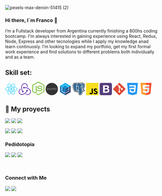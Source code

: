 ![pexels-max-deroin-51415 (2)](https://user-images.githubusercontent.com/58791994/124398821-a08d8380-dccc-11eb-990f-c45f929547b8.jpg)

### Hi there, I´m Franco 👋

I’m a Fullstack developer from Argentina currently finishing a 800hs coding bootcamp. I'm always interested in gaining experience using React, Redux, Node, Express and other tecnologies while I apply my knowledge anad learn continuosly. I’m looking to expand my portfolio, get my first formal work experience and find solutions to different problems both individually and as a team.


## Skill set:

<p align="left">
<img src="./assets/react.svg" height="auto" width="40">

<img src="./assets/redux.svg" height="auto" width="40">

<img src="./assets/nodejs.svg" height="auto" width="40">

<img src="./assets/Frame_1.svg" height="auto" width="40">

<img src="./assets/sequelizejs.svg" height="auto" width="40">

<img src="./assets/postgresql.svg" height="auto" width="40">

<img src="./assets/javascript.svg" height="auto" width="40">

<img src="./assets/bootstrap.svg" height="auto" width="40">

<img src="./assets/git.svg" height="auto" width="40">

<img src="./assets/css-3.svg" height="auto" width="40">

<img src="./assets/html5.svg" height="auto" width="40">
</p>

## :pushpin: My proyects

<p>
  <a><img src="https://github.com/WanCirone/wancirone/blob/main/images/petStore/home.png"></a>
  <a><img src="https://github.com/WanCirone/wancirone/blob/main/images/petStore/catalogo.png"></a>
  <a><img src="https://github.com/WanCirone/wancirone/blob/main/images/petStore/tablaordenes.png"></a>
</p>
<p>
  <a><img src="https://github.com/WanCirone/wancirone/blob/main/images/petStore/carrito.png"></a>
  <a><img src="https://github.com/WanCirone/wancirone/blob/main/images/petStore/reviews.png"></a>
  <a><img src="https://github.com/WanCirone/wancirone/blob/main/images/petStore/average.png"></a>
</p>

<h3>Pedidotopia</h3>
<p>
  <a><img src="https://github.com/WanCirone/wancirone/blob/main/images/pedidotopia/tabla.jpg"></a>
  <a><img src="https://github.com/WanCirone/wancirone/blob/main/images/pedidotopia/nuevoprod.png"></a>
  <a><img src="https://github.com/WanCirone/wancirone/blob/main/images/pedidotopia/imagen.png"></a>
</p> 
&nbsp;

### Connect with Me
<p align="center">

<a href="https://www.linkedin.com/in/ing-franco-pirez"><img src="https://img.shields.io/badge/-Franco%20Pirez%20Singh-0077B5?style=flat&logo=Linkedin&logoColor=white"/></a>
<a href="mailto:francopirez95@gmail.com"><img src="https://img.shields.io/badge/-francopirez95@gmail.com-D14836?style=flat&logo=Gmail&logoColor=white"/></a>


</p>

